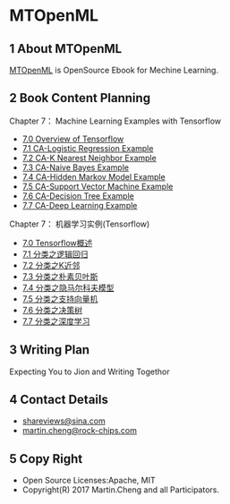 # MTOpenML

## 1 About MTOpenML
[MTOpenML](https://github.com/MTMediaDev/MTOpenML) is OpenSource Ebook for  Mechine  Learning.

## 2 Book Content Planning

Chapter 7： Machine Learning Examples with Tensorflow
* [7.0 Overview of Tensorflow](../../book-open-ml-en/7-ml-tensorflow/70-ml-tensorflow.md)
* [7.1 CA-Logistic Regression Example](../../book-open-ml-en/7-ml-tensorflow/71-ml-logistic-regression.md)
* [7.2 CA-K Nearest Neighbor Example](../../book-open-ml-en/7-ml-tensorflow/72-ml-k-nearest-neighbor.md)
* [7.3 CA-Naive Bayes Example](../../book-open-ml-en/7-ml-tensorflow/73-ml-naive-bayes.md)
* [7.4 CA-Hidden Markov Model Example](../../book-open-ml-en/7-ml-tensorflow/74-ml-hidden-markov-model.md)
* [7.5 CA-Support Vector Machine Example](../../book-open-ml-en/7-ml-tensorflow/75-ml-support-vector-machine.md)
* [7.6 CA-Decision Tree Example](../../book-open-ml-en/7-ml-tensorflow/76-ml-decision-tree.md)
* [7.7 CA-Deep Learning Example](../../book-open-ml-en/7-ml-tensorflow/77-ml-deep-learn.md)

Chapter 7： 机器学习实例(Tensorflow)
* [7.0 Tensorflow概述](../../book-open-ml-cn/7-ml-tensorflow/70-ml-tensorflow.md)
* [7.1 分类之逻辑回归](../../book-open-ml-cn/7-ml-tensorflow/71-ml-logistic-regression.md)
* [7.2 分类之K近邻](../../book-open-ml-cn/7-ml-tensorflow/72-ml-k-nearest-neighbor.md)
* [7.3 分类之朴素贝叶斯](../../book-open-ml-cn/7-ml-tensorflow/73-ml-naive-bayes.md)
* [7.4 分类之隐马尔科夫模型](../../book-open-ml-cn/7-ml-tensorflow/74-ml-hidden-markov-model.md)
* [7.5 分类之支持向量机](../../book-open-ml-cn/7-ml-tensorflow/75-ml-support-vector-machine.md)
* [7.6 分类之决策树](../../book-open-ml-cn/7-ml-tensorflow/76-ml-decision-tree.md)
* [7.7 分类之深度学习](../../book-open-ml-cn/7-ml-tensorflow/77-ml-deep-learn.md)

## 3 Writing Plan
Expecting You to Jion and Writing Togethor

## 4 Contact Details
* shareviews@sina.com
* martin.cheng@rock-chips.com

## 5 Copy Right
* Open Source Licenses:Apache, MIT
* Copyright(R) 2017 Martin.Cheng and all Participators.
